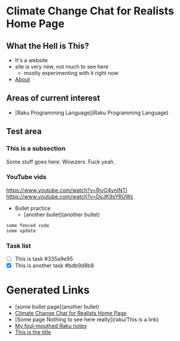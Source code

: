 # Climate Change Chat for Realists Home Page

## What the Hell is This?
* It's a website
* site is very new, not much to see here 
    * mostly experimenting with it right now
* [About](about)

## Areas of current interest
* [Raku Programming Language](Raku Programming Language)

## Test area

### This is a subsection

Some stuff goes here. Wowzers. Fuck yeah.

### YouTube vids

https://www.youtube.com/watch?v=RjyO4vnINTI
https://www.youtube.com/watch?v=DsJK9sYRUWc

* Bullet practice
    * [another bullet](another bullet) 

```
some fenced code
some update
```

### Task list
* [ ] This is task  #335a9e95
* [X] This is another task  #bdb9d8b8

# Generated Links

- [some bullet page](another bullet)
- [Climate Change Chat for Realists Home Page](index)
- [Some page Nothing to see here really](raku/This is a link)
- [My foul-mouthed Raku notes](raku/index)
- [This is the title](twitter/markdown)
